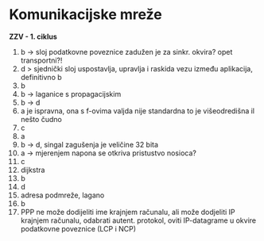# Komunikacijske mreže

**ZZV - 1. ciklus**

1. b -> sloj podatkovne poveznice zadužen je za sinkr. okvira? opet transportni?!
2. d > sjednički sloj uspostavlja, upravlja i raskida vezu između aplikacija, definitivno b
3. b
4. b -> laganice s propagacijskim
5. b -> d
6. a je ispravna, ona s f-ovima valjda nije standardna to je višeodredišna il nešto čudno
7. c
8. a
9. b -> d, singal zagušenja je veličine 32 bita
10. a -> mjerenjem napona se otkriva pristustvo nosioca?
11. c
12. dijkstra
13. b
14. d
15. adresa podmreže, lagano
16. b
17. PPP ne može dodijeliti ime krajnjem računalu, ali može dodjeliti IP krajnjem računalu, odabrati autent. protokol, oviti IP-datagrame u okvire podatkovne poveznice (LCP i NCP)
